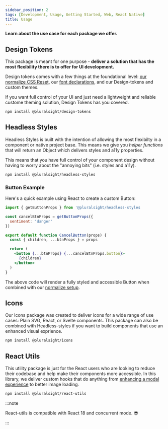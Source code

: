 ```yaml
---
sidebar_position: 2
tags: [Development, Usage, Getting Started, Web, React Native]
title: Usage
---
```


<strong>
  <p className="page-subheadline" markdown="1">
    Learn about the use case for each package we offer.
  </p>
</strong>

## Design Tokens

This package is meant for one purpose - **deliver a solution that has the most flexibility there is to offer for UI development.**

Design tokens comes with a few things at the foundational level: [our normalize CSS Reset](./installation.md#normalizecss), our [font declarations](./installation.md#ps-tt-commons-font), and our Design-tokens and custom themes.

If you want full control of your UI and just need a lightweight and reliable custome theming solution, Design Tokens has you covered.

```bash npm2yarn
npm install @pluralsight/design-tokens
```

## Headless Styles

Headless Styles is built with the intention of allowing the most flexibilty in a component or native project base. This means we give you _helper functions_ that will return an Object which delivers styles and a11y properties.

This means that you have full control of your component design without having to worry about the "annoying bits" (i.e. styles and a11y).

```bash npm2yarn
npm install @pluralsight/headless-styles
```

### Button Example

Here's a quick example using React to create a custom Button:

```jsx title="components/CancelButton.jsx"
import { getButtonProps } from '@pluralsight/headless-styles

const cancelBtnProps = getButtonProps({
  sentiment: 'danger'
})

export default function CancelButton(props) {
  const { children, ...btnProps } = props

  return (
    <button {...btnProps} {...cancelBtnProps.button}>
      {children}
    </button>
  )
}
```

The above code will render a fully styled and accessible Button when combined with our [normalize setup](./installation.md#normalizecss).

## Icons

Our Icons package was created to deliver icons for a wide range of use cases: Plain SVG, React, or Svelte components. This package can also be combined with Headless-styles if you want to build components that use an enhanced visual exprience.

```bash npm2yarn
npm install @pluralsight/icons
```

## React Utils

This utility package is just for the React users who are looking to reduce their codebase and help make their components more accessible. In this library, we deliver custom hooks that do anything from [enhancing a modal experience](../react-utils/use-focus-trap.mdx) to better image loading.

```bash npm2yarn
npm install @pluralsight/react-utils
```

:::note

React-utils is compatible with React 18 and concurrent mode. :sunglasses:

:::

